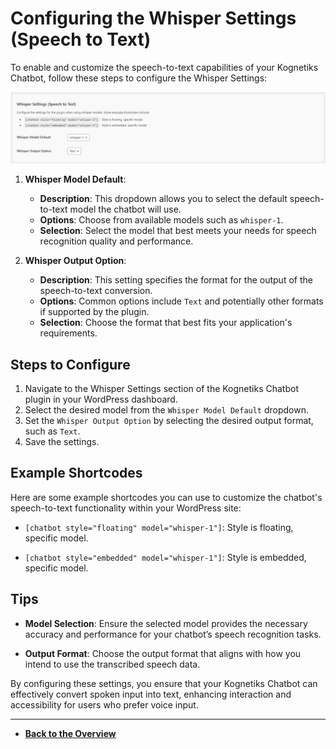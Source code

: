 # Configuring the Whisper Settings (Speech to Text)

To enable and customize the speech-to-text capabilities of your Kognetiks Chatbot, follow these steps to configure the Whisper Settings:

![Whisper Settings](whisper-settings.png)

1. **Whisper Model Default**:
   - **Description**: This dropdown allows you to select the default speech-to-text model the chatbot will use.
   - **Options**: Choose from available models such as `whisper-1`.
   - **Selection**: Select the model that best meets your needs for speech recognition quality and performance.

2. **Whisper Output Option**:
   - **Description**: This setting specifies the format for the output of the speech-to-text conversion.
   - **Options**: Common options include `Text` and potentially other formats if supported by the plugin.
   - **Selection**: Choose the format that best fits your application's requirements.

## Steps to Configure

1. Navigate to the Whisper Settings section of the Kognetiks Chatbot plugin in your WordPress dashboard.
2. Select the desired model from the `Whisper Model Default` dropdown.
3. Set the `Whisper Output Option` by selecting the desired output format, such as `Text`.
4. Save the settings.

## Example Shortcodes

Here are some example shortcodes you can use to customize the chatbot's speech-to-text functionality within your WordPress site:

- `[chatbot style="floating" model="whisper-1"]`: Style is floating, specific model.

- `[chatbot style="embedded" model="whisper-1"]`: Style is embedded, specific model.

## Tips

- **Model Selection**: Ensure the selected model provides the necessary accuracy and performance for your chatbot’s speech recognition tasks.

- **Output Format**: Choose the output format that aligns with how you intend to use the transcribed speech data.

By configuring these settings, you ensure that your Kognetiks Chatbot can effectively convert spoken input into text, enhancing interaction and accessibility for users who prefer voice input.

---

- **[Back to the Overview](/overview.md)**
